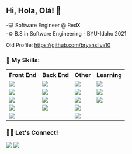 ## Hi, Hola, Olá! 👋

<!--
**bryansilva10/bryansilva10** is a ✨ _special_ ✨ repository because its `README.md` (this file) appears on your GitHub profile.

Here are some ideas to get you started:

- 🔭 I’m currently working on ..
- 🌱 I’m currently learning ...
- 👯 I’m looking to collaborate on ...
- 🤔 I’m looking for help with ...
- 💬 Ask me about ...
- 📫 How to reach me: ...
- 😄 Pronouns: ...
- ⚡ Fun fact: ...
-->

-💻 Software Engineer @ RedX <br>
-⚙️  B.S in Software Engineering - BYU-Idaho 2021

Old Profile: https://github.com/bryansilva10

### 🚀 My Skills:
<table style="width:100%">
  <tr>
    <th>Front End</th>
    <th>Back End</th> 
    <th>Other</th>
    <th>Learning</th>
  </tr>
  <tr>
    <td><img src="https://img.shields.io/badge/vue-%234FC08D.svg?&style=for-the-badge&logo=vue.js&logoColor=white"></td>
    <td><img src="https://img.shields.io/badge/mongodb-%2347A248.svg?&style=for-the-badge&logo=mongodb&logoColor=white"></td>
    <td><img src="https://img.shields.io/badge/git-%23F05032.svg?&style=for-the-badge&logo=git&logoColor=white"></td>
    <td><img src="https://img.shields.io/badge/ci/cd-%23F05032.svg?&style=for-the-badge&logo=ci/cd&logoColor=white"></td>
  </tr>
  <tr>
    <td><img src="https://img.shields.io/badge/css3-%231572B6.svg?&style=for-the-badge&logo=css3&logoColor=white"></td>
    <td><img src="https://img.shields.io/badge/node.js-%23339933.svg?&style=for-the-badge&logo=node.js&logoColor=white"></td>
    <td><img src="https://img.shields.io/badge/github-%23181717.svg?&style=for-the-badge&logo=github&logoColor=white"></td>
    <td><img src="https://img.shields.io/badge/typeorm-%23181717.svg?&style=for-the-badge&logo=typeorm&logoColor=white"></td>
  </tr>
  <tr>
    <td><img src="https://img.shields.io/badge/sass-%23CC6699.svg?&style=for-the-badge&logo=sass&logoColor=white"></td>
    <td><img src="https://img.shields.io/badge/jest-%23CB3837.svg?&style=for-the-badge&logo=jest&logoColor=white"></td>
    <td><img src="https://img.shields.io/badge/gitlab-%23181717.svg?&style=for-the-badge&logo=gitlab&logoColor=white"></td>
    <td><img src="https://img.shields.io/badge/typescript-%23DD0031.svg?&style=for-the-badge&logo=typescript&logoColor=white"></td>
  </tr>
  <tr>
    <td><img src="https://img.shields.io/badge/vuex-%234FC08D.svg?&style=for-the-badge&logo=vuex&logoColor=white"></td>
    <td><img src="https://img.shields.io/badge/nestjs-%23CB3837.svg?&style=for-the-badge&logo=nestjs&logoColor=white"></td>
    <td><img src="https://img.shields.io/badge/npm-%23CB3837.svg?&style=for-the-badge&logo=npm&logoColor=white"></td>
    <td></td>
  </tr>
  <tr>
    <td><img src="https://img.shields.io/badge/react-%231572B6.svg?&style=for-the-badge&logo=react&logoColor=white"></td>
    <td></td>
    <td><img src="https://img.shields.io/badge/vsCode-%23007ACC.svg?&style=for-the-badge&logo=visualstudiocode&logoColor=white"></td>
    <td></td>
  </tr>
</table>

### 🤝🏽 Let's Connect!
<a href="https://www.linkedin.com/in/bryanguillen/"><img src="https://img.shields.io/badge/linkedin-%230077B5.svg?&style=for-the-badge&logo=linkedin&logoColor=white"></a> <a href="https://twitter.com/BryanGuillenS"><img src="https://img.shields.io/badge/twitter-%231DA1F2.svg?&style=for-the-badge&logo=twitter&logoColor=white"></a>
